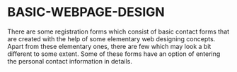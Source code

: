 # BASIC-WEBPAGE-DESIGN
There are some registration forms which consist of basic contact forms that are created with the help of some elementary web designing concepts. Apart from these elementary ones, there are few which may look a bit different to some extent. Some of these forms have an option of entering the personal contact information in details.
